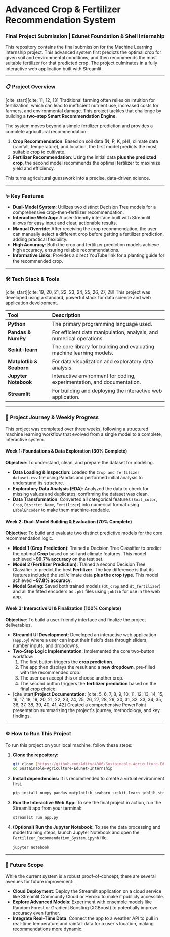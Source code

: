 # Advanced Crop & Fertilizer Recommendation System
### Final Project Submission | Edunet Foundation & Shell Internship

This repository contains the final submission for the Machine Learning internship project. This advanced system first predicts the optimal crop for given soil and environmental conditions, and then recommends the most suitable fertilizer for that predicted crop. The project culminates in a fully interactive web application built with Streamlit.

---

### 📋 Project Overview
[cite_start][cite: 11, 12, 13] Traditional farming often relies on intuition for fertilization, which can lead to inefficient nutrient use, increased costs for farmers, and environmental damage. This project tackles that challenge by building a **two-step Smart Recommendation Engine**.

The system moves beyond a simple fertilizer prediction and provides a complete agricultural recommendation:
1.  **Crop Recommendation**: Based on soil data (N, P, K, pH), climate data (rainfall, temperature), and location, the first model predicts the most suitable crop to cultivate.
2.  **Fertilizer Recommendation**: Using the initial data **plus the predicted crop**, the second model recommends the optimal fertilizer to maximize yield and efficiency.

This turns agricultural guesswork into a precise, data-driven science.

---

### ✨ Key Features
* **Dual-Model System**: Utilizes two distinct Decision Tree models for a comprehensive crop-then-fertilizer recommendation.
* **Interactive Web App**: A user-friendly interface built with Streamlit allows for easy input and clear, actionable results.
* **Manual Override**: After receiving the crop recommendation, the user can manually select a different crop before getting a fertilizer prediction, adding practical flexibility.
* **High Accuracy**: Both the crop and fertilizer prediction models achieve high accuracy, ensuring reliable recommendations.
* **Informative Links**: Provides a direct YouTube link for a planting guide for the recommended crop.

---

### 🛠️ Tech Stack & Tools
[cite_start][cite: 19, 20, 21, 22, 23, 24, 25, 26, 27, 28] This project was developed using a standard, powerful stack for data science and web application development.

| Tool | Description |
| :--- | :--- |
| **Python** | The primary programming language used. |
| **Pandas & NumPy** | For efficient data manipulation, analysis, and numerical operations. |
| **Scikit-learn** | The core library for building and evaluating machine learning models. |
| **Matplotlib & Seaborn** | For data visualization and exploratory data analysis. |
| **Jupyter Notebook**| Interactive environment for coding, experimentation, and documentation. |
| **Streamlit** | For building and deploying the interactive web application. |

---

### 🚀 Project Journey & Weekly Progress
This project was completed over three weeks, following a structured machine learning workflow that evolved from a single model to a complete, interactive system.

#### Week 1: Foundations & Data Exploration (30% Complete)
**Objective**: To understand, clean, and prepare the dataset for modeling.
* **Data Loading & Inspection**: Loaded the `Crop and fertilizer dataset.csv` file using Pandas and performed initial analysis to understand its structure.
* **Exploratory Data Analysis (EDA)**: Analyzed the data to check for missing values and duplicates, confirming the dataset was clean.
* **Data Transformation**: Converted all categorical features (`Soil_color`, `Crop`, `District_Name`, `Fertilizer`) into numerical format using `LabelEncoder` to make them machine-readable.

#### Week 2: Dual-Model Building & Evaluation (70% Complete)
**Objective**: To build and evaluate two distinct predictive models for the core recommendation logic.
* **Model 1 (Crop Prediction)**: Trained a Decision Tree Classifier to predict the optimal **Crop** based on soil and climate features. This model achieved **~99.7% accuracy** on the test set.
* **Model 2 (Fertilizer Prediction)**: Trained a second Decision Tree Classifier to predict the best **Fertilizer**. The key difference is that its features included the soil/climate data **plus the crop type**. This model achieved **~97.8% accuracy**.
* **Model Saving**: Saved both trained models (`dt_crop` and `dt_fertilizer`) and all the fitted encoders as `.pkl` files using `joblib` for use in the web app.

#### Week 3: Interactive UI & Finalization (100% Complete)
**Objective**: To build a user-friendly interface and finalize the project deliverables.
* **Streamlit UI Development**: Developed an interactive web application (`app.py`) where a user can input their field's data through sliders, number inputs, and dropdowns.
* **Two-Step Logic Implementation**: Implemented the core two-button workflow:
    1.  The first button triggers the **crop prediction**.
    2.  The app then displays the result and a **new dropdown**, pre-filled with the recommended crop.
    3.  The user can accept this or choose another crop.
    4.  The second button triggers the **fertilizer prediction** based on the final crop choice.
* [cite_start]**Project Documentation**: [cite: 5, 6, 7, 8, 9, 10, 11, 12, 13, 14, 15, 16, 17, 18, 19, 20, 21, 22, 23, 24, 25, 26, 27, 28, 29, 30, 31, 32, 33, 34, 35, 36, 37, 38, 39, 40, 41, 42] Created a comprehensive PowerPoint presentation summarizing the project's journey, methodology, and key findings.

---

### ⚙️ How to Run This Project
To run this project on your local machine, follow these steps:

1.  **Clone the repository:**
    ```bash
    git clone [https://github.com/Aditya4386/Sustainable-Agriculture-Edunet-Internship.git](https://github.com/Aditya4386/Sustainable-Agriculture-Edunet-Internship.git)
    cd Sustainable-Agriculture-Edunet-Internship
    ```

2.  **Install dependencies:**
    It is recommended to create a virtual environment first.
    ```bash
    pip install numpy pandas matplotlib seaborn scikit-learn joblib streamlit
    ```

3.  **Run the Interactive Web App:**
    To see the final project in action, run the Streamlit app from your terminal:
    ```bash
    streamlit run app.py
    ```

4.  **(Optional) Run the Jupyter Notebook:**
    To see the data processing and model training steps, launch Jupyter Notebook and open the `Fertilizer_Recommendation_System.ipynb` file.
    ```bash
    jupyter notebook
    ```

---

### 🔭 Future Scope
While the current system is a robust proof-of-concept, there are several avenues for future improvement:

* **Cloud Deployment**: Deploy the Streamlit application on a cloud service like Streamlit Community Cloud or Heroku to make it publicly accessible.
* **Explore Advanced Models**: Experiment with ensemble models like Random Forest or Gradient Boosting (XGBoost) to potentially improve accuracy even further.
* **Integrate Real-Time Data**: Connect the app to a weather API to pull in real-time temperature and rainfall data for a user's location, making recommendations more dynamic.
